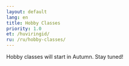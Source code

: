 ```yaml
---
layout: default
lang: en
title: Hobby Classes
priority: 1.0
et: /huviringid/
ru: /ru/hobby-classes/
---
```


Hobby classes will start in Autumn. Stay tuned!
